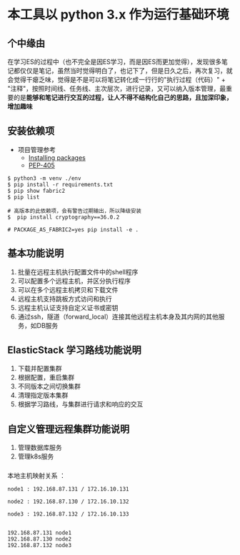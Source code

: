 

# 本工具以 python 3.x 作为运行基础环境

## 个中缘由
在学习ES的过程中（也不完全是因ES学习，而是因ES而更加觉得），发现很多笔记都仅仅是笔记，虽然当时觉得明白了，也记下了，但是日久之后，再次复习，就
会觉得干瘪乏味，觉得是不是可以将笔记转化成一行行的"执行过程（代码）" + "注释"，按照时间线、任务线、主次层次，进行记录，又可以纳入版本管理，最重
要的是**能够和笔记进行交互的过程，让人不得不结构化自己的思路，且加深印象，增加趣味**

## 安装依赖项
- 项目管理参考
  + [Installing packages](https://packaging.python.org/en/latest/guides/installing-using-pip-and-virtual-environments/)
  + [PEP-405](https://peps.python.org/pep-0405/)
```shell
$ python3 -m venv ./env
$ pip install -r requirements.txt
$ pip show fabric2 
$ pip list

# 高版本的此依赖项，会有警告过期输出，所以降级安装
$  pip install cryptography==36.0.2

# PACKAGE_AS_FABRIC2=yes pip install -e .
```

## 基本功能说明
1. 批量在远程主机执行配置文件中的shell程序
2. 可以配置多个远程主机，并区分执行程序
3. 可以在多个远程主机拷贝和下载文件
4. 远程主机支持跳板方式访问和执行
5. 远程主机认证支持自定义证书或密钥
6. 通过ssh，隧道（forward_local）连接其他远程主机本身及其内网的其他服务，如DB服务


## ElasticStack 学习路线功能说明
1. 下载并配置集群
2. 根据配置，重启集群
3. 不同版本之间切换集群
4. 清理指定版本集群
5. 根据学习路线，与集群进行请求和响应的交互


## 自定义管理远程集群功能说明
1. 管理数据库服务
2. 管理k8s服务



###
本地主机映射关系 ： 
```
node1 : 192.168.87.131 / 172.16.10.131

node2 : 192.168.87.130 / 172.16.10.132

node3 : 192.168.87.132 / 172.16.10.133


192.168.87.131 node1
192.168.87.130 node2
192.168.87.132 node3
```
